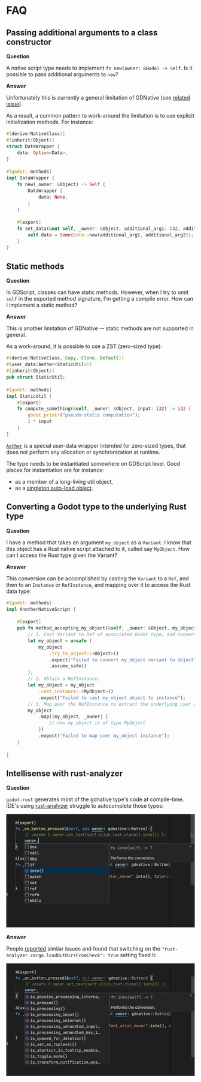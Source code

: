 # FAQ

## Passing additional arguments to a class constructor

**Question**

A native script type needs to implement `fn new(owner: &Node) -> Self`.
Is it possible to pass additional arguments to `new`?

**Answer**

Unfortunately this is currently a general limitation of GDNative (see [related issue](https://github.com/godotengine/godot/issues/23260)).

As a result, a common pattern to work-around the limitation is to use explicit initialization methods. For instance:

```rust
#[derive(NativeClass)]
#[inherit(Object)]
struct DataWrapper {
    data: Option<Data>,
}

#[godot::methods]
impl DataWrapper {
    fn new(_owner: &Object) -> Self {
        DataWrapper {
            data: None,
        }
    }

    #[export]
    fn set_data(&mut self, _owner: &Object, additional_arg1: i32, additional_arg2: i32) {
        self.data = Some(Data::new(additional_arg1, additional_arg2));
    }
}
```


## Static methods

**Question**

In GDScript, classes can have static methods.
However, when I try to omit `self` in the exported method signature, I'm getting a compile error.
How can I implement a static method?

**Answer**

This is another limitation of GDNative -- static methods are not supported in general.

As a work-around, it is possible to use a ZST (zero-sized type):

```rust
#[derive(NativeClass, Copy, Clone, Default)]
#[user_data(Aether<StaticUtil>)]
#[inherit(Object)]
pub struct StaticUtil;

#[godot::methods]
impl StaticUtil {
    #[export]
    fn compute_something(&self, _owner: &Object, input: i32) -> i32 {
        godot_print!("pseudo-static computation");
        2 * input
    }
}
```

[`Aether`](https://docs.rs/gdnative/0.9.0-preview.0/gdnative/prelude/struct.Aether.html) is a special user-data wrapper intended for zero-sized types, that does not perform any allocation or synchronization at runtime.

The type needs to be instantiated somewhere on GDScript level.
Good places for instantiation are for instance:

- as a member of a long-living util object,
- as a [singleton auto-load object](https://docs.godotengine.org/en/stable/getting_started/step_by_step/singletons_autoload.html).


## Converting a Godot type to the underlying Rust type

**Question**

I have a method that takes an argument `my_object` as a `Variant`.
I know that this object has a Rust native script attached to it, called say `MyObject`.
How can I access the Rust type given the Variant?

**Answer**

This conversion can be accomplished by casting the `Variant` to a `Ref`, and then to an `Instance` or `RefInstance`, and mapping over it to access the Rust data type:

```rust
#[godot::methods]
impl AnotherNativeScript {

    #[export]
    pub fn method_accepting_my_object(&self, _owner: &Object, my_object: Variant) {
        // 1. Cast Variant to Ref of associated Godot type, and convert to TRef.
        let my_object = unsafe {
            my_object
                .try_to_object::<Object>()
                .expect("Failed to convert my_object variant to object")
                .assume_safe()
        };
        // 2. Obtain a RefInstance.
        let my_object = my_object
            .cast_instance::<MyObject>()
            .expect("Failed to cast my_object object to instance");
        // 3. Map over the RefInstance to extract the underlying user data.
        my_object
            .map(|my_object, _owner| {
                // now my_object is of type MyObject
            })
            .expect("Failed to map over my_object instance");
    }

}

```

## Intellisense with rust-analyzer

**Question**

`godot-rust` generates most of the gdnative type's code at compile-time. IDE's using [rust-analyzer](https://github.com/rust-analyzer/rust-analyzer) struggle to autocomplete those types:

![no-completion](images/no-completion.png)

**Answer**

People [reported](https://github.com/rust-analyzer/rust-analyzer/issues/5040) similar issues and found that switching on the `"rust-analyzer.cargo.loadOutDirsFromCheck": true` setting fixed it:

![completion](images/completion.png)